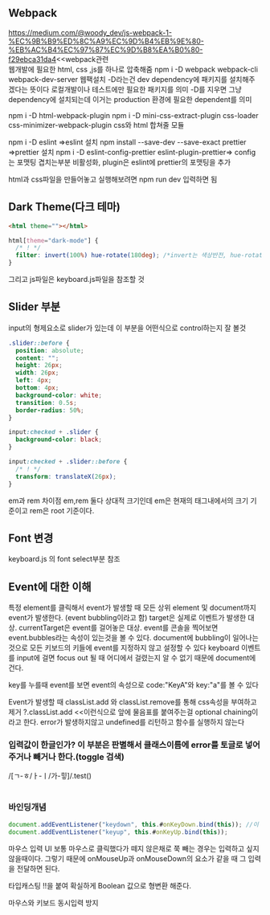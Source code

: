 ## Webpack

https://medium.com/@woody_dev/js-webpack-1-%EC%9B%B9%ED%8C%A9%EC%9D%B4%EB%9E%80-%EB%AC%B4%EC%97%87%EC%9D%B8%EA%B0%80-f29ebca31da4<<webpack관련<br/>
웹개발에 필요한 html, css ,js를 하나로 압축해줌
npm i -D webpack webpack-cli webpack-dev-server 웹팩설치
-D라는건 dev dependency에 패키지를 설치해주겠다는 뜻이다 로컬개발이나 테스트에만 필요한 패키지를 의미
-D를 지우면 그냥 dependency에 설치되는데 이거는 production 환경에 필요한 dependent를 의미

npm i -D html-webpack-plugin
npm i -D mini-css-extract-plugin css-loader css-minimizer-webpack-plugin
css와 html 합쳐줄 모듈

npm i -D eslint =>eslint 설치
npm install --save-dev --save-exact prettier =>prettier 설치
npm i -D eslint-config-prettier eslint-plugin-prettier=> config는 포맷팅 겹치는부분 비활성화, plugin은 eslint에 prettier의 포맷팅을 추가

html과 css파일을 만들어놓고 실행해보려면 npm run dev 입력하면 됨

## Dark Theme(다크 테마)

```html
<html theme=""></html>
```

```css
html[theme="dark-mode"] {
  /* ! */
  filter: invert(100%) hue-rotate(180deg); /*invert는 색상반전, hue-rotate는 색띠에서 반대편의 색깔을 나타냄*/
}
```

그리고 js파일은 keyboard.js파일을 참조할 것

## Slider 부분

input의 형제요소로 slider가 있는데 이 부분을 어떤식으로 control하는지 잘 볼것

```css
.slider::before {
  position: absolute;
  content: "";
  height: 26px;
  width: 26px;
  left: 4px;
  bottom: 4px;
  background-color: white;
  transition: 0.5s;
  border-radius: 50%;
}

input:checked + .slider {
  background-color: black;
}

input:checked + .slider::before {
  /* ! */
  transform: translateX(26px);
}
```

em과 rem 차이점
em,rem 둘다 상대적 크기인데 em은 현재의 태그내에서의 크기 기준이고 rem은 root 기준이다.

## Font 변경

keyboard.js 의 font select부분 참조

## Event에 대한 이해

특정 element를 클릭해서 event가 발생할 때 모든 상위 element 및 document까지 event가 발생한다. (event bubbling이라고 함)
target은 실제로 이벤트가 발생한 대상. currentTarget은 event를 걸어놓은 대상.
event를 콘솔을 찍어보면 event.bubbles라는 속성이 있는것을 볼 수 있다. document에 bubbling이 일어나는것으로 모든 키보드의 키들에 event를 지정하지 않고 설정할 수 있다
keyboard 이벤트를 input에 걸면 focus out 될 때 어디에서 걸렸는지 알 수 없기 때문에 document에 건다.

key를 누를때 event를 보면 event의 속성으로 code:"KeyA"와 key:"a"를 볼 수 있다

Event가 발생할 때 classList.add 와 classList.remove를 통해 css속성을 부여하고 제거
?.classList.add <<이런식으로 앞에 물음표를 붙여주는걸 optional chaining이라고 한다. error가 발생하지않고 undefined를 리턴하고 함수를 실행하지 않는다

### 입력값이 한글인가? 이 부분은 판별해서 클래스이름에 error를 토글로 넣어주거나 빼거나 한다.(toggle 검색)

/[ㄱ-ㅎ/ㅏ-ㅣ/가-힣]/.test()
<br>
<br>

### 바인딩개념

```javascript
document.addEventListener("keydown", this.#onKeyDown.bind(this)); //이 두개를 bind 하는 이유는 함수에서 this를 쓰고 있는데 전역객체의 this는 윈도우다. 윈도우에 #inputEl같은 요소가 없기 때문에 bind해주는 것
document.addEventListener("keyup", this.#onKeyUp.bind(this));
```

마우스 입력 UI
보통 마우스로 클릭했다가 떼지 않은채로 쭉 빼는 경우는 입력하고 싶지 않을때이다. 그렇기 때문에 onMouseUp과 onMouseDown의 요소가 같을 때
그 입력을 전달하면 된다.

타입캐스팅
!!을 붙여 확실하게 Boolean 값으로 형변환 해준다.

마우스와 키보드 동시입력 방지
